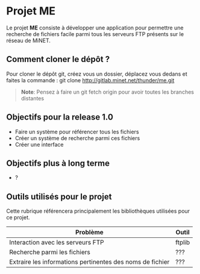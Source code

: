 Projet ME
===================


Le projet **ME** consiste à développer une application pour permettre une recherche de fichiers facile parmi tous les serveurs FTP présents sur le réseau de MiNET.


Comment cloner le dépôt ?
-------------

Pour cloner le dépôt git, créez vous un dossier, déplacez vous dedans et faites la commande : git clone http://gitlab.minet.net/thunder/me.git
> **Note**: Pensez à faire un git fetch origin pour avoir toutes les branches distantes 

Objectifs pour la release 1.0
-------------
- Faire un système pour référencer tous les fichiers
- Créer un système de recherche parmi ces fichiers
- Créer une interface

Objectifs plus à long terme
-------------
- ?

Outils utilisés pour le projet
-------------

Cette rubrique référencera principalement les bibliothèques utilisées pour ce projet.

**Problème**    | **Outil**
-------- | ---
Interaction avec les serveurs FTP  | ftplib
Recherche parmi les fichiers   | ???
Extraire les informations pertinentes des noms de fichier | ??? 


